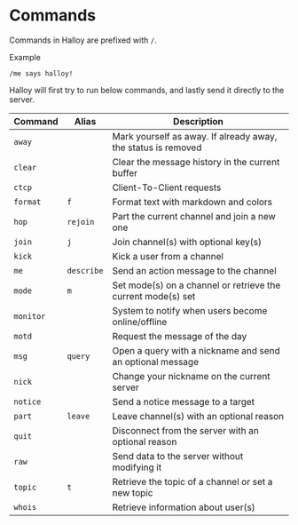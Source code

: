 # Commands

Commands in Halloy are prefixed with `/`.

Example

```
/me says halloy!
```

Halloy will first try to run below commands, and lastly send it directly to the server.

| Command   | Alias      | Description                                                   |
| --------- | ---------- | ------------------------------------------------------------- |
| `away`    |            | Mark yourself as away. If already away, the status is removed |
| `clear`   |            | Clear the message history in the current buffer               |
| `ctcp`    |            | Client-To-Client requests                                     |
| `format`  | `f`        | Format text with markdown and colors                          |
| `hop`     | `rejoin`   | Part the current channel and join a new one                   |
| `join`    | `j`        | Join channel(s) with optional key(s)                          |
| `kick`    |            | Kick a user from a channel                                    |
| `me`      | `describe` | Send an action message to the channel                         |
| `mode`    | `m`        | Set mode(s) on a channel or retrieve the current mode(s) set  |
| `monitor` |            | System to notify when users become online/offline             |
| `motd`    |            | Request the message of the day                                |
| `msg`     | `query`    | Open a query with a nickname and send an optional message     |
| `nick`    |            | Change your nickname on the current server                    |
| `notice`  |            | Send a notice message to a target                             |
| `part`    | `leave`    | Leave channel(s) with an optional reason                      |
| `quit`    |            | Disconnect from the server with an optional reason            |
| `raw`     |            | Send data to the server without modifying it                  |
| `topic`   | `t`        | Retrieve the topic of a channel or set a new topic            |
| `whois`   |            | Retrieve information about user(s)                            |
